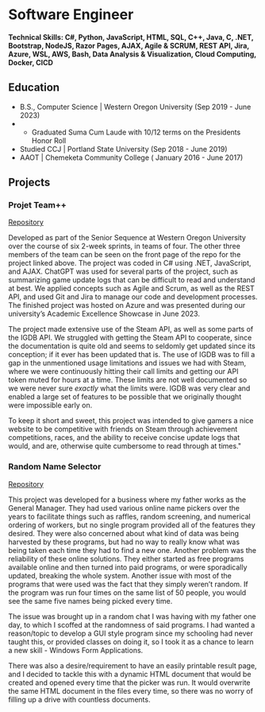 # Software Engineer

#### Technical Skills: C#, Python, JavaScript,  HTML, SQL, C++, Java, C, .NET, Bootstrap, NodeJS, Razor Pages, AJAX, Agile & SCRUM, REST API, Jira, Azure, WSL, AWS, Bash, Data Analysis & Visualization, Cloud Computing, Docker, CICD 

## Education
- B.S., Computer Science | Western Oregon University (Sep 2019 - June 2023)
- - Graduated Suma Cum Laude with 10/12 terms on the Presidents Honor Roll
- Studied CCJ | Portland State University (Sep 2018 - June 2019)
- AAOT | Chemeketa Community College ( January 2016 - June 2017)

## Projects
### Projet Team++
[Repository](https://github.com/JustinDavis7/ProjectTeamPlus)

Developed as part of the Senior Sequence at Western Oregon University over the course of six 2-week sprints, in teams of four. The other three members of the team can be seen on the front page of the repo for the project linked above. The project was coded in C# using .NET, JavaScript, and AJAX. ChatGPT was used for several parts of the project, such as summarizing game update logs that can be difficult to read and understand at best. We applied concepts such as Agile and Scrum, as well as the REST API, and used Git and Jira to manage our code and development processes. The finished project was hosted on Azure and was presented during our university’s Academic Excellence Showcase in June 2023.

The project made extensive use of the Steam API, as well as some parts of the IGDB API. We struggled with getting the Steam API to cooperate, since the documentation is quite old and seems to seldomly get updated since its conception; if it ever has been updated that is. The use of IGDB was to fill a gap in the unmentioned usage limitations and issues we had with Steam, where we were continuously hitting their call limits and getting our API token muted for hours at a time. These limits are not well documented so we were never sure _exactly_ what the limits were. IGDB was very clear and enabled a large set of features to be possible that we originally thought were impossible early on.

To keep it short and sweet, this project was intended to give gamers a nice website to be competitive with friends on Steam through achievement competitions, races, and the ability to receive concise update logs that would, and are, otherwise quite cumbersome to read through at times."

### Random Name Selector
[Repository](https://github.com/JustinDavis7/my-code-playground/tree/main/Demos/Raffle%20C%23%20Desktop%20Application/Raffler)

This project was developed for a business where my father works as the General Manager. They had used various online name pickers over the years to facilitate things such as raffles, random screening, and numerical ordering of workers, but no single program provided all of the features they desired. They were also concerned about what kind of data was being harvested by these programs, but had no way to really know what was being taken each time they had to find a new one. Another problem was the reliability of these online solutions. They either started as free programs available online and then turned into paid programs, or were sporadically updated, breaking the whole system. Another issue with most of the programs that were used was the fact that they simply weren’t random. If the program was run four times on the same list of 50 people, you would see the same five names being picked every time.

The issue was brought up in a random chat I was having with my father one day, to which I scoffed at the randomness of said programs. I had wanted a reason/topic to develop a GUI style program since my schooling had never taught this, or provided classes on doing it, so I took it as a chance to learn a new skill - Windows Form Applications.

There was also a desire/requirement to have an easily printable result page, and I decided to tackle this with a dynamic HTML document that would be created and opened every time that the picker was run. It would overwrite the same HTML document in the files every time, so there was no worry of filling up a drive with countless documents.
